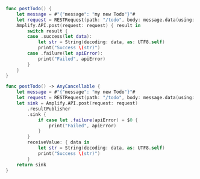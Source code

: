 <amplify-block-switcher>

<amplify-block name="Listener (iOS 11+)">

```swift
func postTodo() {
    let message = #"{"message": "my new Todo"}"#
    let request = RESTRequest(path: "/todo", body: message.data(using: .utf8))
    Amplify.API.post(request: request) { result in
        switch result {
        case .success(let data):
            let str = String(decoding: data, as: UTF8.self)
            print("Success \(str)")
        case .failure(let apiError):
            print("Failed", apiError)
        }
    }
}
```

</amplify-block>

<amplify-block name="Combine (iOS 13+)">

```swift
func postTodo() -> AnyCancellable {
    let message = #"{"message": "my new Todo"}"#
    let request = RESTRequest(path: "/todo", body: message.data(using: .utf8))
    let sink = Amplify.API.post(request: request)
        .resultPublisher
        .sink {
            if case let .failure(apiError) = $0 {
                print("Failed", apiError)
            }
        }
        receiveValue: { data in
            let str = String(decoding: data, as: UTF8.self)
            print("Success \(str)")
        }
    return sink
}
```

</amplify-block>

</amplify-block-switcher>
